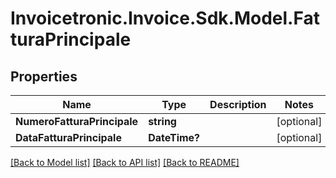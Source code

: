 # Invoicetronic.Invoice.Sdk.Model.FatturaPrincipale

## Properties

Name | Type | Description | Notes
------------ | ------------- | ------------- | -------------
**NumeroFatturaPrincipale** | **string** |  | [optional] 
**DataFatturaPrincipale** | **DateTime?** |  | [optional] 

[[Back to Model list]](../README.md#documentation-for-models) [[Back to API list]](../README.md#documentation-for-api-endpoints) [[Back to README]](../README.md)


